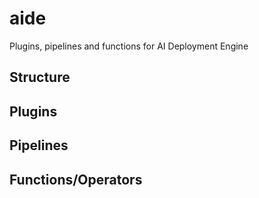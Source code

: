 # aide
Plugins, pipelines and functions for AI Deployment Engine

Structure
---------

Plugins
---------

Pipelines
---------

Functions/Operators
---------
